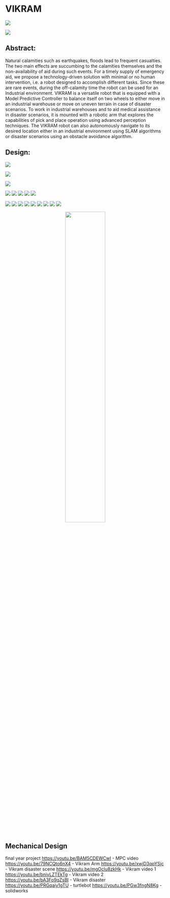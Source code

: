 # VIKRAM

![](https://github.com/manoharbhat/VIKRAM/blob/main/Images/Screenshot%20from%202021-07-15%2023-33-34.png?raw=true)


![](https://github.com/manoharbhat/VIKRAM/blob/main/Images/flowchart-%20robot%20design.png)
## Abstract:
Natural calamities such as earthquakes, floods lead to frequent casualties. The two main effects are succumbing to the calamities themselves and the non-availability of aid during such events. For a timely supply of emergency aid, we propose a technology-driven solution with minimal or no human intervention, i.e. a robot designed to accomplish different tasks. Since these are rare events, during the off-calamity time the robot can be used for an Industrial environment. VIKRAM is a versatile robot that is equipped with a Model Predictive Controller to balance itself on two wheels to either move in an industrial warehouse or move on uneven terrain in case of disaster scenarios. To work in industrial warehouses and to aid medical assistance in disaster scenarios, it is mounted with a robotic arm that explores the capabilities of pick and place operation using advanced perception techniques. The VIKRAM robot can also autonomously navigate to its desired location either in an industrial environment using SLAM algorithms or disaster scenarios using an obstacle avoidance algorithm.
## Design:
![](https://github.com/manoharbhat/VIKRAM/blob/main/Images/design%20approx.png)


![](https://github.com/manoharbhat/VIKRAM/blob/main/Images/vikram%203.png?raw=true)

![](https://github.com/manoharbhat/VIKRAM/blob/main/Images/COM.png)

![](https://github.com/manoharbhat/VIKRAM/blob/main/Images/Vikram-iso-mirror.png)
![](https://github.com/manoharbhat/VIKRAM/blob/main/Images/Vikram-sideview.JPG)
![](https://github.com/manoharbhat/VIKRAM/blob/main/Images/Vikram-tinkercad.png)
![](https://github.com/manoharbhat/VIKRAM/blob/main/Images/Vikram-without-arm.JPG)
![](https://github.com/manoharbhat/VIKRAM/blob/main/Images/design%20accurate.png)

![](https://github.com/manoharbhat/VIKRAM/blob/main/Images/journey.png)
![](https://github.com/manoharbhat/VIKRAM/blob/main/Images/vikram-front.png)
![](https://github.com/manoharbhat/VIKRAM/blob/main/Images/vikram-iso-back.png)
![](https://github.com/manoharbhat/VIKRAM/blob/main/Images/vikram-isometric.JPG)
![](https://github.com/manoharbhat/VIKRAM/blob/main/Images/Disaster.gif)
![](https://github.com/manoharbhat/VIKRAM/blob/main/Images/vikram%20mpc%20octave.gif)
![](https://github.com/manoharbhat/VIKRAM/blob/main/Images/vikram%20arm%20gif.gif)
![](https://github.com/manoharbhat/VIKRAM/blob/main/Images/vikram%20mpc.gif)
![](https://github.com/manoharbhat/VIKRAM/blob/main/Images/aruco.gif)


<p align="center">
  <img src="https://github.com/manoharbhat/VIKRAM/blob/main/Images/aruco.gif" width=50% height=50%>
</p>








## Mechanical Design



final year project
https://youtu.be/BAM5CDEWCwI - MPC video
https://youtu.be/79NCQto6nX4 - Vikram Arm
https://youtu.be/xwjD3qpYSjc - Vikram disaster scene
https://youtu.be/mgOclu8zkHk - Vikram video 1
https://youtu.be/bnivLZTEkTg - Vikram video 2
https://youtu.be/bA3Fo9qZsBI - Vikram disaster
https://youtu.be/PRGqaiy1gTU - turtlebot
https://youtu.be/PGw3fngN8Kg -  solidworks

